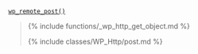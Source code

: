 <p><code><a href="https://developer.wordpress.org/reference/functions/wp_remote_post/">wp_remote_post()</a></code></p>

<blockquote>

{% include functions/_wp_http_get_object.md %}

{% include classes/WP_Http/post.md %}

</blockquote>
